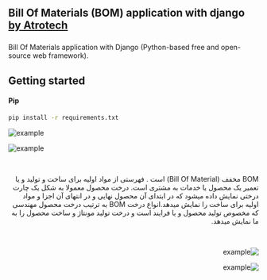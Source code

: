 ## Bill Of Materials (BOM) application with django [by Atrotech](https://github.com/atrotech) 
###  


Bill Of Materials application with Django (Python-based free and open-source web framework). <br>


## Getting started

#### Pip
```bash
pip install -r requirements.txt

```


![example](https://github.com/nimadorostkar/AtroBOM/blob/master/screenshot/Screen%20Shot%201399-10-22%20at%2014.48.43.png)


![example](https://github.com/nimadorostkar/AtroBOM/blob/master/screenshot/Screen%20Shot%201399-10-22%20at%2014.49.03.png)

<br> <div dir="rtl">
BOM مخفف (Bill Of Material) است . فهرستی از مواد اولیه برای ساخت و تولید و یا تعمیر یک محصول یا خدمات به مشتری است. درخت محصول معمولا به شکل یک چارت درختی نمایش داده میشود که در ابتدای آن محصول نهایی و در انتهای آن اجزا و مواد اولیه برای ساخت را نمایش میدهد.انواع درخت BOM به ترتیب درخت محصول مهندسی که مخصوص تولید محصول و یا فرایند است و درخت تولید مونتاژ و ساخت محصول را به ما نمایش میدهد.
<div> <br>

![example](https://github.com/nimadorostkar/AtroBOM/blob/master/screenshot/Screen%20Shot%201399-10-22%20at%2014.45.41.png)


![example](https://github.com/nimadorostkar/AtroBOM/blob/master/screenshot/Screen%20Shot%201399-10-22%20at%2014.44.42.png)


